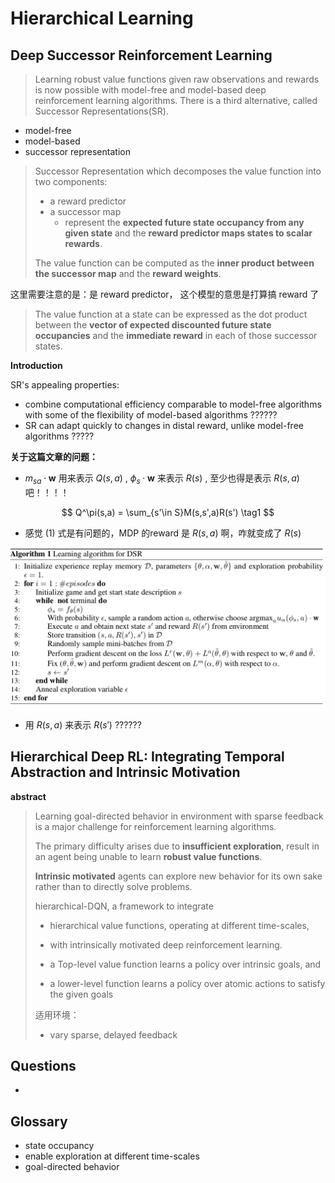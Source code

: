 # Hierarchical Learning

## Deep Successor Reinforcement Learning

> Learning robust value functions given raw observations and rewards is now possible with model-free and model-based deep reinforcement learning algorithms. There is a third alternative, called Successor Representations(SR).

* model-free
* model-based
* successor representation



> Successor Representation which decomposes the value function into two components:
>
> * a reward predictor
> * a successor map
>   * represent the **expected future state occupancy from any given state** and the **reward predictor maps states to scalar rewards**. 
>
> The value function can be computed as the **inner product between the successor map** and the **reward weights**.

这里需要注意的是：是 reward predictor， 这个模型的意思是打算搞 reward 了



> The value function at a state can be expressed as the dot product between the **vector of expected discounted future state occupancies** and the **immediate reward** in each of those successor states.



**Introduction**

SR's appealing properties:

* combine computational efficiency comparable to model-free algorithms with some of the flexibility of model-based algorithms   ??????
* SR can adapt quickly to changes in distal reward, unlike model-free algorithms ?????






**关于这篇文章的问题：**

* $m_{sa}\cdot \mathbf w$ 用来表示 $Q(s,a)$ , $\phi_s\cdot \mathbf w$ 来表示 $R(s)$ , 至少也得是表示  $R(s,a)$ 吧！！！！


$$
Q^\pi(s,a) = \sum_{s'\in S}M(s,s',a)R(s') \tag1
$$

* 感觉 (1) 式是有问题的，MDP 的reward 是 $R(s,a)$ 啊，咋就变成了 $R(s)$

![](../imgs/dsr.png)

* 用 $R(s,a)$ 来表示 $R(s')$ ??????





## Hierarchical Deep RL: Integrating Temporal Abstraction and Intrinsic Motivation



**abstract**

> Learning goal-directed behavior in environment with sparse feedback is a major challenge for reinforcement learning algorithms.
>
> The primary difficulty arises due to **insufficient exploration**, result in an agent being unable to learn **robust value functions**.
>
> **Intrinsic motivated** agents can explore new behavior for its own sake rather than to directly solve problems.
>
> hierarchical-DQN, a framework to integrate 
>
> * hierarchical value functions, operating at different time-scales, 
> * with intrinsically motivated deep reinforcement learning.
>
> 
>
> * a Top-level value function learns a policy over intrinsic goals, and
> * a lower-level function learns a policy over atomic actions to satisfy the given goals
>
> 适用环境：
>
> * vary sparse, delayed feedback



## Questions

* ​



## Glossary

* state occupancy
* enable exploration at different time-scales
* goal-directed behavior 